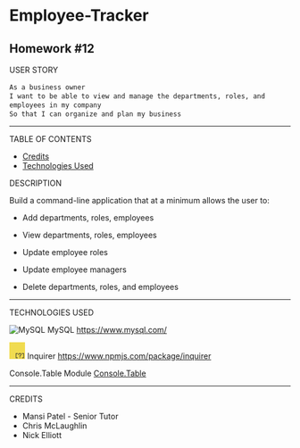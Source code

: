 # Employee-Tracker

## Homework #12

  
  USER STORY
  
  ```
  As a business owner
  I want to be able to view and manage the departments, roles, and employees in my company
  So that I can organize and plan my business
  ```
  
***

TABLE OF CONTENTS

* [Credits](#Credits)
* [Technologies Used](#TechnologiesUsed)

DESCRIPTION 

Build a command-line application that at a minimum allows the user to:

  * Add departments, roles, employees

  * View departments, roles, employees

  * Update employee roles

  * Update employee managers

  * Delete departments, roles, and employees
  
***

TECHNOLOGIES USED

<img alt="MySQL" src="https://upload.wikimedia.org/wikipedia/en/thumb/6/62/MySQL.svg/1200px-MySQL.svg.png" width="28" height="30"> MySQL https://www.mysql.com/

 <img alt="Inquirer Module" src="https://raw.githubusercontent.com/SBoudrias/Inquirer.js/master/assets/inquirer_readme.svg?sanitize=true" width="28" height="30"> Inquirer https://www.npmjs.com/package/inquirer

Console.Table Module
<a href="https://www.npmjs.com/package/console.table">Console.Table</a>

***
CREDITS

- Mansi Patel - Senior Tutor
- Chris McLaughlin
- Nick Elliott

